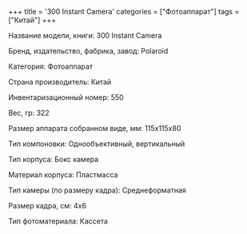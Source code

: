 +++
title = '300 Instant Camera'
categories = ["Фотоаппарат"]
tags = ["Китай"]
+++

Название модели, книги: 300 Instant Camera

Бренд, издательство, фабрика, завод: Polaroid

Категория: Фотоаппарат

Страна производитель: Китай

Инвентаризационный номер: 550

Вес, гр: 322

Размер аппарата  собранном виде, мм: 115х115х80

Тип компоновки: Однообъективный, вертикальный

Тип корпуса: Бокс камера

Материал корпуса: Пластмасса

Тип камеры (по размеру кадра): Среднеформатная

Размер кадра, см: 4x6

Тип фотоматериала: Кассета

